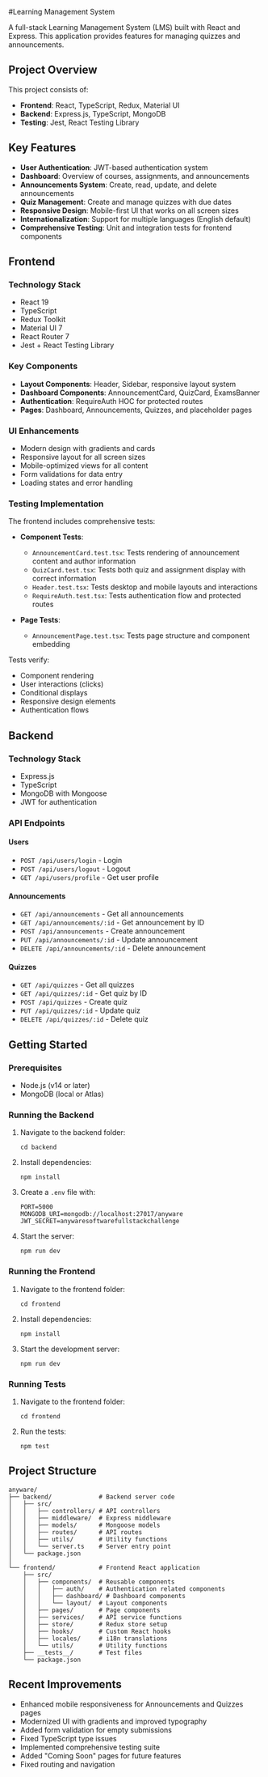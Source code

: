 #Learning Management System

A full-stack Learning Management System (LMS) built with React and Express. This application provides features for managing quizzes and announcements.

## Project Overview

This project consists of:

- **Frontend**: React, TypeScript, Redux, Material UI
- **Backend**: Express.js, TypeScript, MongoDB
- **Testing**: Jest, React Testing Library

## Key Features

- **User Authentication**: JWT-based authentication system
- **Dashboard**: Overview of courses, assignments, and announcements
- **Announcements System**: Create, read, update, and delete announcements
- **Quiz Management**: Create and manage quizzes with due dates
- **Responsive Design**: Mobile-first UI that works on all screen sizes
- **Internationalization**: Support for multiple languages (English default)
- **Comprehensive Testing**: Unit and integration tests for frontend components

## Frontend

### Technology Stack

- React 19
- TypeScript
- Redux Toolkit
- Material UI 7
- React Router 7
- Jest + React Testing Library

### Key Components

- **Layout Components**: Header, Sidebar, responsive layout system
- **Dashboard Components**: AnnouncementCard, QuizCard, ExamsBanner
- **Authentication**: RequireAuth HOC for protected routes
- **Pages**: Dashboard, Announcements, Quizzes, and placeholder pages

### UI Enhancements

- Modern design with gradients and cards
- Responsive layout for all screen sizes
- Mobile-optimized views for all content
- Form validations for data entry
- Loading states and error handling

### Testing Implementation

The frontend includes comprehensive tests:

- **Component Tests**:
  - `AnnouncementCard.test.tsx`: Tests rendering of announcement content and author information
  - `QuizCard.test.tsx`: Tests both quiz and assignment display with correct information
  - `Header.test.tsx`: Tests desktop and mobile layouts and interactions
  - `RequireAuth.test.tsx`: Tests authentication flow and protected routes

- **Page Tests**:
  - `AnnouncementPage.test.tsx`: Tests page structure and component embedding

Tests verify:
- Component rendering
- User interactions (clicks)
- Conditional displays
- Responsive design elements
- Authentication flows

## Backend

### Technology Stack

- Express.js
- TypeScript
- MongoDB with Mongoose
- JWT for authentication

### API Endpoints

#### Users
- `POST /api/users/login` - Login
- `POST /api/users/logout` - Logout
- `GET /api/users/profile` - Get user profile

#### Announcements
- `GET /api/announcements` - Get all announcements
- `GET /api/announcements/:id` - Get announcement by ID
- `POST /api/announcements` - Create announcement
- `PUT /api/announcements/:id` - Update announcement
- `DELETE /api/announcements/:id` - Delete announcement

#### Quizzes
- `GET /api/quizzes` - Get all quizzes
- `GET /api/quizzes/:id` - Get quiz by ID
- `POST /api/quizzes` - Create quiz
- `PUT /api/quizzes/:id` - Update quiz
- `DELETE /api/quizzes/:id` - Delete quiz

## Getting Started

### Prerequisites

- Node.js (v14 or later)
- MongoDB (local or Atlas)

### Running the Backend

1. Navigate to the backend folder:
   ```
   cd backend
   ```

2. Install dependencies:
   ```
   npm install
   ```

3. Create a `.env` file with:
   ```
   PORT=5000
   MONGODB_URI=mongodb://localhost:27017/anyware
   JWT_SECRET=anywaresoftwarefullstackchallenge
   ```

4. Start the server:
   ```
   npm run dev
   ```

### Running the Frontend

1. Navigate to the frontend folder:
   ```
   cd frontend
   ```

2. Install dependencies:
   ```
   npm install
   ```

3. Start the development server:
   ```
   npm run dev
   ```

### Running Tests

1. Navigate to the frontend folder:
   ```
   cd frontend
   ```

2. Run the tests:
   ```
   npm test
   ```

## Project Structure

```
anyware/
├── backend/             # Backend server code
│   ├── src/
│   │   ├── controllers/ # API controllers
│   │   ├── middleware/  # Express middleware
│   │   ├── models/      # Mongoose models
│   │   ├── routes/      # API routes
│   │   ├── utils/       # Utility functions
│   │   └── server.ts    # Server entry point
│   └── package.json
│
└── frontend/            # Frontend React application
    ├── src/
    │   ├── components/  # Reusable components
    │   │   ├── auth/    # Authentication related components
    │   │   ├── dashboard/ # Dashboard components
    │   │   └── layout/  # Layout components
    │   ├── pages/       # Page components
    │   ├── services/    # API service functions
    │   ├── store/       # Redux store setup
    │   ├── hooks/       # Custom React hooks
    │   ├── locales/     # i18n translations
    │   └── utils/       # Utility functions
    ├── __tests__/       # Test files
    └── package.json
```

## Recent Improvements

- Enhanced mobile responsiveness for Announcements and Quizzes pages
- Modernized UI with gradients and improved typography
- Added form validation for empty submissions
- Fixed TypeScript type issues
- Implemented comprehensive testing suite
- Added "Coming Soon" pages for future features
- Fixed routing and navigation 